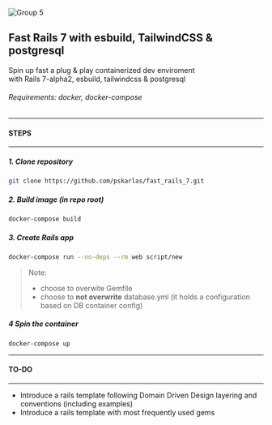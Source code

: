 ![Group 5](https://user-images.githubusercontent.com/12958182/138089973-2d69eeeb-fc9e-41e4-be36-6154388d6c12.png)

## Fast Rails 7 with esbuild, TailwindCSS & postgresql

Spin up fast a plug & play containerized dev enviroment\
with Rails 7-alpha2, esbuild, tailwindcss & postgresql

###### Requirements: docker, docker-compose

---
#### STEPS
---

##### 1. Clone repository

 ```sh  
 git clone https://github.com/pskarlas/fast_rails_7.git
 ```
 
##### 2. Build image (in repo root)

 ```sh  
 docker-compose build  
 ```
##### 3. Create Rails app
 ```sh  
 docker-compose run --no-deps --rm web script/new  
 ```
 > Note:
 > - choose to overwite Gemfile
 > - choose to **not overwrite** database.yml (it holds a configuration based on DB container config)
 
##### 4 Spin the container

  ```sh  
 docker-compose up 
 ```
 
---
#### TO-DO
---

+ Introduce a rails template following Domain Driven Design layering and conventions (including examples)
+ Introduce a rails template with most frequently used gems

